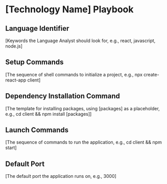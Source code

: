 # [Technology Name] Playbook

## Language Identifier
[Keywords the Language Analyst should look for, e.g., react, javascript, node.js]

## Setup Commands
[The sequence of shell commands to initialize a project, e.g., npx create-react-app client]

## Dependency Installation Command
[The template for installing packages, using [packages] as a placeholder, e.g., cd client && npm install [packages]]

## Launch Commands
[The sequence of commands to run the application, e.g., cd client && npm start]

## Default Port
[The default port the application runs on, e.g., 3000]